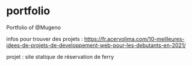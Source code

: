 # portfolio
Portfolio of @Mugeno
<!-- That's french -->
infos pour trouver des projets : https://fr.acervolima.com/10-meilleures-idees-de-projets-de-developpement-web-pour-les-debutants-en-2021/

projet : site statique de réservation de ferry
<!-- projet : site réservation ferry : page formulaire -->

